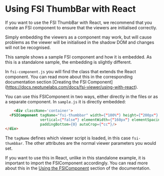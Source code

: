 # Using FSI ThumbBar with React

If you want to use the FSI ThumbBar with React, we recommend that you create an FSI component to ensure that the viewers are initialised correctly.

Simply embedding the viewers as a component may work, but will cause problems as the viewer will be initialised in the shadow DOM and changes will not be recognised.

This sample shows a sample FSI component and how it is embedded. As this is a standalone sample, the embedding is slightly different.

In `fsi-component.js` you will find the class that extends the React component. You can read more about this in the corresponding documentation section [Creating the FSI Component] (https://docs.neptunelabs.com/docs/fsi-viewer/using-with-react).

You can use this FSIComponent in two ways, either directly in the files or as a separate component.
In `sample.js` it is directly embedded:

```html
    <div className='container'>
  <FSIComponent tagName="fsi-thumbbar" width={"100%"} height={"200px"} dir={"images/samples/ssi/furniture/"}
                vertical={"false"} elementWidth={"160px"} elementSpacing={"4px"} alignment={0.5} paddingTop={0.5}
                paddingBottom={0} autoCrop={"cc"}/>
</div>
```

The `tagName` defines which viewer script is loaded, in this case `fsi-thumbbar`. The other attributes are the normal viewer parameters you would set.

If you want to use this in React, unlike in this standalone example, it is important to import the FSIComponent accordingly.
You can read more about this in the [Using the FSIComponent](https://docs.neptunelabs.com/docs/fsi-viewer/using-with-react#using-fsicomponent) section of the documentation.


